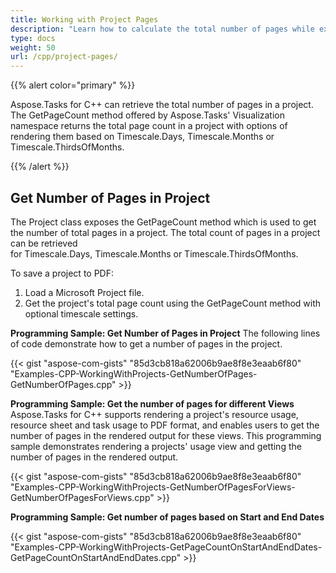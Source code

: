 ```yaml
---
title: Working with Project Pages
description: "Learn how to calculate the total number of pages while exporting Microsoft Project (MPP/XML) documents in graphical formats using Aspose.Tasks for C++."
type: docs
weight: 50
url: /cpp/project-pages/
---
```


{{% alert color="primary" %}}

Aspose.Tasks for C++ can retrieve the total number of pages in a project. The GetPageCount method offered by Aspose.Tasks' Visualization namespace returns the total page count in a project with options of rendering them based on Timescale.Days, Timescale.Months or Timescale.ThirdsOfMonths.

{{% /alert %}}

## **Get Number of Pages in Project**
The Project class exposes the GetPageCount method which is used to get the number of total pages in a project. The total count of pages in a project can be retrieved for Timescale.Days, Timescale.Months or Timescale.ThirdsOfMonths.

To save a project to PDF:

1. Load a Microsoft Project file.
2. Get the project's total page count using the GetPageCount method with optional timescale settings.

**Programming Sample: Get Number of Pages in Project**
The following lines of code demonstrate how to get a number of pages in the project.

{{< gist "aspose-com-gists" "85d3cb818a62006b9ae8f8e3eaab6f80" "Examples-CPP-WorkingWithProjects-GetNumberOfPages-GetNumberOfPages.cpp" >}}

**Programming Sample: Get the number of pages for different Views**
Aspose.Tasks for C++ supports rendering a project's resource usage, resource sheet and task usage to PDF format, and enables users to get the number of pages in the rendered output for these views. This programming sample demonstrates rendering a projects' usage view and getting the number of pages in the rendered output.

{{< gist "aspose-com-gists" "85d3cb818a62006b9ae8f8e3eaab6f80" "Examples-CPP-WorkingWithProjects-GetNumberOfPagesForViews-GetNumberOfPagesForViews.cpp" >}}

**Programming Sample: Get number of pages based on Start and End Dates**

{{< gist "aspose-com-gists" "85d3cb818a62006b9ae8f8e3eaab6f80" "Examples-CPP-WorkingWithProjects-GetPageCountOnStartAndEndDates-GetPageCountOnStartAndEndDates.cpp" >}}
